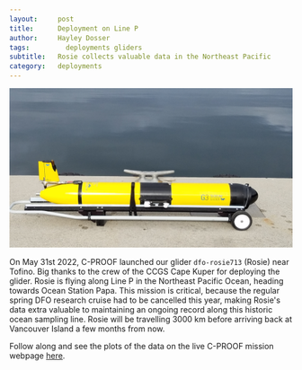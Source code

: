 ```yaml
---
layout:     post
title:      Deployment on Line P
author:     Hayley Dosser
tags: 		  deployments gliders
subtitle:  	Rosie collects valuable data in the Northeast Pacific
category:   deployments
---
```

<!-- Start Writing Below in Markdown -->

![Deploying Glider](/img/LineP2022/LineP_Rosie.jpg "Glider Rosie on the dock - Photo credit: James Pegg")

On May 31st 2022, C-PROOF launched our glider `dfo-rosie713` (Rosie) near Tofino. Big thanks to the crew of the CCGS Cape Kuper for deploying the glider. Rosie is flying along Line P in the Northeast Pacific Ocean, heading towards Ocean Station Papa. This mission is critical, because the regular spring DFO research cruise had to be cancelled this year, making Rosie's data extra valuable to maintaining an ongoing record along this historic ocean sampling line.
Rosie will be travelling 3000 km before arriving back at Vancouver Island a few months from now.  

Follow along and see the plots of the data on the live C-PROOF mission webpage [here](https://cproof.uvic.ca/gliderdata/deployments/dfo-rosie713/dfo-rosie713-20220531/).  
